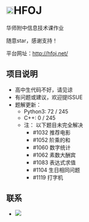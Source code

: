 # <img alt="image" height="20" src="http://hfoj.net/public/website/favicon.ico" width="20"/>HFOJ
华师附中信息技术课作业

随意star，感谢支持！

平台网址：http://hfoj.net/

## 项目说明
* 高中生代码不好，请见谅
* 有问题或建议，欢迎提ISSUE
* 题解更新：
    * Python3: 72 / 245
    * C++: 0 / 245
    * 注： 以下题目未完全解决
        * #1032 推荐电影
        * #1052 阶乘的和
        * #1060 数字统计
        * #1062 素数大酬宾
        * #1083 表达式求值
        * #1104 生日相同问题
        * #1119 打字机

## 联系
- <a target="_blank" href="http://mail.qq.com/cgi-bin/qm_share?t=qm_mailme&email=3bu8vrSzurC8s52srPO_srA" style="text-decoration:none;"><img src="http://rescdn.qqmail.com/zh_CN/htmledition/images/function/qm_open/ico_mailme_11.png"/></a>
